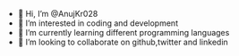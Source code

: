 - 👋 Hi, I’m @AnujKr028
- 👀 I’m interested in coding and development 
- 🌱 I’m currently learning different programming languages
- 💞️ I’m looking to collaborate on github,twitter and linkedin


<!---
AnujKr028/AnujKr028 is a ✨ special ✨ repository because its `README.md` (this file) appears on your GitHub profile.
You can click the Preview link to take a look at your changes.
--->
